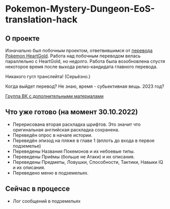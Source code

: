# Pokemon-Mystery-Dungeon-EoS-translation-hack

## О проекте
Изначально был побочным проектом, ответвившимся от [перевода Pokemon HeartGold](https://github.com/Pojirianets/Pokemon-HG-Ru-translation-hack). Работа над побочным переводом велась параллельно с HeartGold, но недолго. Работа была возобновлена спустя некоторое время после выхода релиз-кандидата главного перевода.

Никакого гугл транслейта! (Серьёзно.)

Когда выйдет перевод? Не знаю, время - субьективная вещь. 2023 год?

[Группа ВК с дополнительными материалами](https://vk.com/pojirianets)

## Что уже готово (на момент 30.10.2022)
- Перерисована вторая раскладка шрифтов. Это значит что оригинальная английская раскладка сохранена.
- Переведён опрос в начале истории.
- Переведён эпизод на пляже в главе 1 (вплоть до входа в первое подземелье)
- Переведены Названия Покемонов и их небоевые типы.
- Переведены Приёмы (больше не Атаки) и их описания.
- Переведены Предметы, Ловушки, Способности, Тактики, Навыки IQ и их описания.
- Переведено меню в подземельях.

## Сейчас в процессе
- Лог сообщений в подземельях
